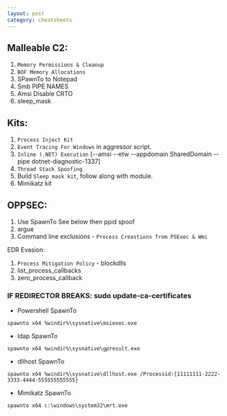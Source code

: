 ```yaml
---
layout: post
category: cheatsheets
---
```


## Malleable C2:

1. `Memory Permissions & Cleanup`
2. `BOF Memory Allocations`
3. SPawnTo to Notepad
4. Smb PIPE NAMES
5. Amsi Disable CRTO
6. sleep_mask

## Kits: 
1. `Process Inject Kit`
2. `Event Tracing For Windows` in aggressor script.
3. `Inline (.NET) Execution` [--amsi --etw --appdomain SharedDomain --pipe dotnet-diagnostic-1337]
4. `Thread Stack Spoofing`
5. Build `Sleep mask kit`, follow along with module.
6. Mimikatz kit

## OPPSEC:
1. Use SpawnTo See below then ppid spoof
2. argue
3. Command line exclusions - `Process Creastions from PSExec & Wmi`

EDR Evasion:
1. `Process Mitigation Policy` - blockdlls
2. list_process_callbacks 
3. zero_process_callback 

### IF REDIRECTOR BREAKS: sudo update-ca-certificates

- Powershell SpawnTo 

`spawnto x64 %windir%\sysnative\msiexec.exe`

- ldap SpawnTo

`spawnto x64 %windir%\sysnative\gpresult.exe`

- dllhost SpawnTo

`spawnto x64 %windir%\sysnative\dllhost.exe /Processid:{11111111-2222-3333-4444-555555555555}`

- Mimikatz SpawnTo 

`spawnto x64 c:\windows\system32\mrt.exe`
